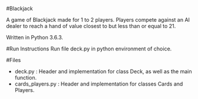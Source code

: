 #Blackjack

A game of Blackjack made for 1 to 2 players. Players compete against an AI dealer to reach a hand of value closest to but less than or equal to 21.

Written in Python 3.6.3.

#Run Instructions
Run file deck.py in python environment of choice.

#Files
- deck.py : Header and implementation for class Deck, as well as the main function.
- cards_players.py : Header and implementation for classes Cards and Players.
